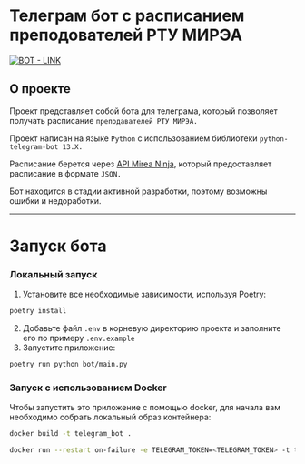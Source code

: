 # Телеграм бот с расписанием преподователей РТУ МИРЭА
 [![BOT - LINK](https://img.shields.io/static/v1?label=BOT&message=LINK&color=229ed9&style=for-the-badge)](https://t.me/teacherschedulertu_bot)

## О проекте
Проект представляет собой бота для телеграма, который позволяет получать расписание `преподавателей РТУ МИРЭА.`

Проект написан на языке `Python` с использованием библиотеки `python-telegram-bot 13.X.`

Расписание берется через [API Mirea Ninja](https://github.com/mirea-ninja/rtu-mirea-timetable), который предоставляет расписание в формате `JSON.`

Бот находится в стадии активной разработки, поэтому возможны ошибки и недоработки.
***

# Запуск бота

### Локальный запуск

1. Установите все необходимые зависимости, используя Poetry:
```bash
poetry install
```
2. Добавьте файл `.env` в корневую директорию проекта и заполните его по примеру `.env.example`
3. Запустите приложение:
```bash
poetry run python bot/main.py
```

### Запуск с использованием Docker

Чтобы запустить это приложение с помощью docker, для начала вам необходимо собрать локальный образ контейнера:

```bash
docker build -t telegram_bot .
``` 

```bash
docker run --restart on-failure -e TELEGRAM_TOKEN=<TELEGRAM_TOKEN> -t telegram_bot
```
